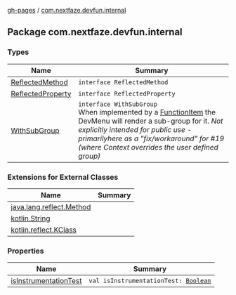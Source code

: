 [gh-pages](../index.md) / [com.nextfaze.devfun.internal](./index.md)

## Package com.nextfaze.devfun.internal

### Types

| Name | Summary |
|---|---|
| [ReflectedMethod](-reflected-method/index.md) | `interface ReflectedMethod` |
| [ReflectedProperty](-reflected-property/index.md) | `interface ReflectedProperty` |
| [WithSubGroup](-with-sub-group/index.md) | `interface WithSubGroup`<br>When implemented by a [FunctionItem](../com.nextfaze.devfun.function/-function-item/index.md) the DevMenu will render a sub-group for it. *Not explicitly intended for public use - primarilyhere as a "fix/workaround" for #19 (where Context overrides the user defined group)* |

### Extensions for External Classes

| Name | Summary |
|---|---|
| [java.lang.reflect.Method](java.lang.reflect.-method/index.md) |  |
| [kotlin.String](kotlin.-string/index.md) |  |
| [kotlin.reflect.KClass](kotlin.reflect.-k-class/index.md) |  |

### Properties

| Name | Summary |
|---|---|
| [isInstrumentationTest](is-instrumentation-test.md) | `val isInstrumentationTest: `[`Boolean`](https://kotlinlang.org/api/latest/jvm/stdlib/kotlin/-boolean/index.html) |
